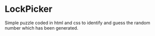 # LockPicker
Simple puzzle coded in html and css to identify and guess the random number which has been generated.
